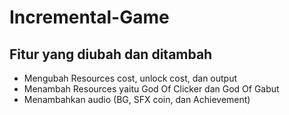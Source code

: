 # Incremental-Game

## Fitur yang diubah dan ditambah
- Mengubah Resources cost, unlock cost, dan output
- Menambah Resources yaitu God Of Clicker dan God Of Gabut
- Menambahkan audio (BG, SFX coin, dan Achievement)
